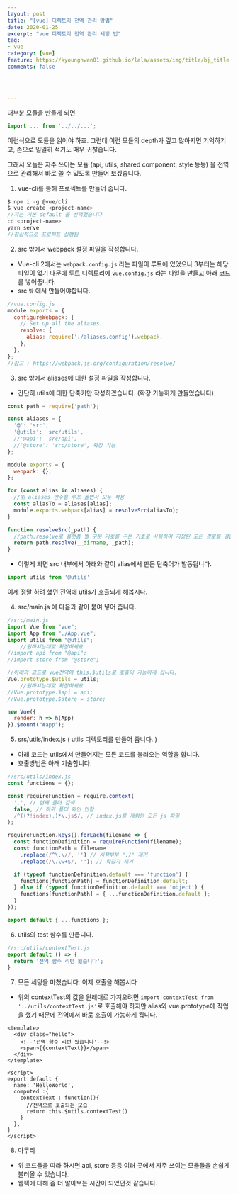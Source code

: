 ```yaml
---
layout: post
title: "[vue] 디렉토리 전역 관리 방법"
date: 2020-01-25
excerpt: "vue 디렉토리 전역 관리 세팅 법"
tag:
- vue
category: [vue]
feature: https://kyounghwan01.github.io/lala/assets/img/title/bj_title.jpg
comments: false




---
```


대부분 모듈을 만들게 되면

```js
import ... from '../../...';
```

이런식으로 모듈을 읽어야 하죠. 그런데 이런 모듈의 depth가 깊고 많아지면 기억하기고, 손으로 일일히 적기도 매우 귀찮습니다.

그래서 오늘은 자주 쓰이는 모듈 (api, utils, shared component, style 등등) 을 전역으로 관리해서 바로 쓸 수 있도록 만들어 보겠습니다.

1. vue-cli를 통해 프로젝트를 만들어 줍니다.

```js
$ npm i -g @vue/cli
$ vue create <project-name>
//저는 기본 default 를 선택했습니다
cd <project-name>
yarn serve
//정상적으로 프로젝트 실행됨
```

2. src 밖에서 webpack 설정 파일을 작성합니다.

- Vue-cli 2에서는 `webpack.config.js` 라는 파일이 루트에 있었으나 3부터는 해당 파일이 없기 때문에 루트 디렉토리에 `vue.config.js` 라는 파일을 만들고 아래 코드를 넣어줍니다.
- src `밖` 에서 만들어야합니다.

```js
//vue.config.js
module.exports = {
  configureWebpack: {
    // Set up all the aliases.
    resolve: {
      alias: require('./aliases.config').webpack,
    },
  },
};
//참고 : https://webpack.js.org/configuration/resolve/
```

3. src 밖에서 aliases에 대한 설정 파일을 작성합니다.

- 간단히 utils에 대한 단축키만 작성하겠습니다. (확장 가능하게 만들었습니다)

```js
const path = require('path');

const aliases = {
  '@': 'src',
  '@utils': 'src/utils',
  //'@api': 'src/api',
  //'@store': 'src/store', 확장 가능
};

module.exports = {
  webpack: {},
};

for (const alias in aliases) {
  //위 aliases 변수를 루프 돌면서 모두 적용
  const aliasTo = aliases[alias];
  module.exports.webpack[alias] = resolveSrc(aliasTo);
}

function resolveSrc(_path) {
  //path.resolve로 플랫폼 별 구분 기호를 구분 기호로 사용하여 지정된 모든 경로를 결합한 다음 결과 경로를 정규화합니다.
  return path.resolve(__dirname, _path);
}

```

- 이렇게 되면 src 내부에서 아래와 같이 alias에서 만든 단축어가 발동됩니다.

```js
import utils from '@utils'
```

이제 정말 하려 했던 전역에 utils가 호출되게 해봅시다.

4. src/main.js 에 다음과 같이 붙여 넣어 줍니다.

```js
//src/main.js
import Vue from "vue";
import App from "./App.vue";
import utils from "@utils";
	//원하시는대로 확장하세요
//import api from "@api";
//import store from "@store";

//아래의 코드로 Vue전역에 this.$utils로 호출이 가능하게 됩니다.
Vue.prototype.$utils = utils;
	//원하시는대로 확장하세요
//Vue.prototype.$api = api;
//Vue.prototype.$store = store;

new Vue({
  render: h => h(App)
}).$mount("#app");
```

5. srs/utils/index.js ( utils 디렉토리를 만들어 줍니다. ) 

- 아래 코드는 utils에서 만들어지는 모든 코드를 불러오는 역할을 합니다.
- 호출방법은 아래 기술합니다.

```js
//src/utils/index.js
const functions = {};

const requireFunction = require.context(
  '.', // 현재 폴더 검색
  false, // 하위 폴더 확인 안함
  /^((?!index).)*\.js$/, // index.js를 제외한 모든 js 파일
);

requireFunction.keys().forEach(filename => {
  const functionDefinition = requireFunction(filename);
  const functionPath = filename
    .replace(/^\.\//, '') // 시작부분 "./" 제거
    .replace(/\.\w+$/, ''); // 확장자 제거

  if (typeof functionDefinition.default === 'function') {
    functions[functionPath] = functionDefinition.default;
  } else if (typeof functionDefinition.default === 'object') {
    functions[functionPath] = { ...functionDefinition.default };
  }
});

export default { ...functions };

```

6. utils의 test 함수를 만듭니다.

```js
//src/utils/contextTest.js
export default () => {
  return '전역 함수 리턴 됬습니다';
}
```

7. 모든 세팅을 마쳤습니다. 이제 호출을 해봅시다

- 위의 contextTest의 값을 원래대로 가져오려면 `import contextTest from '../utils/contextTest.js'`로 호출해야 하지만 alias와 vue.prototype에 작업을 했기 때문에 전역에서 바로 호출이 가능하게 됩니다.

```vue
<template>
  <div class="hello">
    <!--'전역 함수 리턴 됬습니다'--!>
    <span>{{contextText}}</span>
  </div>
</template>

<script>
export default {
  name: 'HelloWorld',
  computed :{
    contextText : function(){
      //전역으로 호출되는 모습
      return this.$utils.contextTest()
    }
  },
}
</script>
```



8. 마무리

- 위 코드들을 따라 하시면 api, store 등등 여러 곳에서 자주 쓰이는 모듈들을 손쉽게 불러올 수 있습니다.
- 웹팩에 대해 좀 더 알아보는 시간이 되었던것 같습니다.
